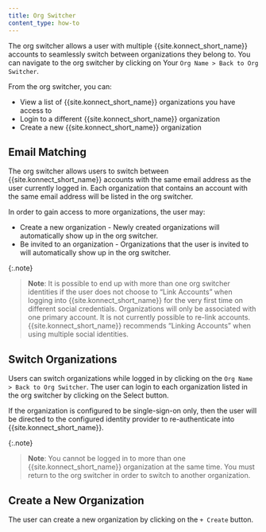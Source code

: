 ```yaml
---
title: Org Switcher
content_type: how-to
---
```


The org switcher allows a user with multiple {{site.konnect_short_name}} accounts to seamlessly switch between organizations they belong to. You can navigate to the org switcher by clicking on Your `Org Name > Back to Org Switcher`.

From the org switcher, you can:
- View a list of {{site.konnect_short_name}} organizations you have access to
- Login to a different {{site.konnect_short_name}} organization
- Create a new {{site.konnect_short_name}} organization

## Email Matching

The org switcher allows users to switch between {{site.konnect_short_name}} accounts with the same email address as the user currently logged in. Each organization that contains an account with the same email address will be listed in the org switcher.

In order to gain access to more organizations, the user may:
- Create a new organization - Newly created organizations will automatically show up in the org switcher.
- Be invited to an organization - Organizations that the user is invited to will automatically show up in the org switcher.

{:.note}
> **Note**: It is possible to end up with more than one org switcher identities if the user does not choose to “Link Accounts” when logging into {{site.konnect_short_name}} for the very first time on different social credentials. Organizations will only be associated with one primary account. It is not currently possible to re-link accounts. {{site.konnect_short_name}} recommends “Linking Accounts” when using multiple social identities.

## Switch Organizations

Users can switch organizations while logged in by clicking on the `Org Name > Back to Org Switcher`.
The user can login to each organization listed in the org switcher by clicking on the Select  button.

If the organization is configured to be single-sign-on only, then the user will be directed to the configured identity provider to re-authenticate into {{site.konnect_short_name}}.

{:.note}
> **Note**: You cannot be logged in to more than one {{site.konnect_short_name}} organization at the same time. You must return to the org switcher in order to switch to another organization.

## Create a New Organization

The user can create a new organization by clicking on the `+ Create` button.